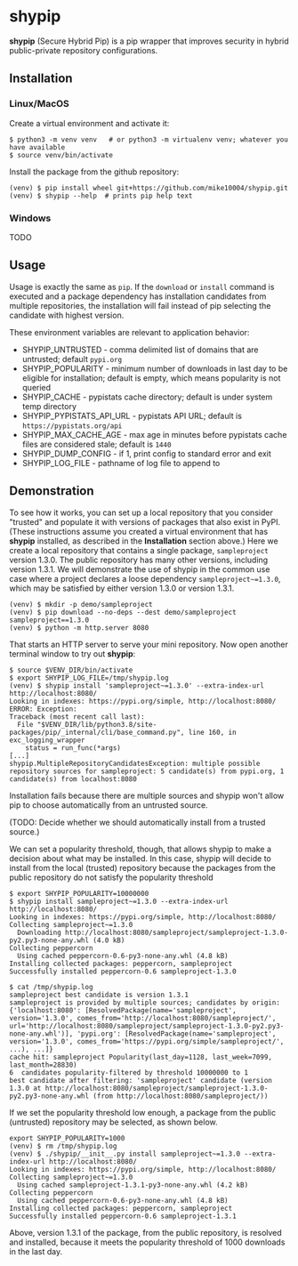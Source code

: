 # shypip

**shypip** (Secure Hybrid Pip) is a pip wrapper that improves security in 
hybrid public-private repository configurations.

## Installation

### Linux/MacOS

Create a virtual environment and activate it:

    $ python3 -m venv venv   # or python3 -m virtualenv venv; whatever you have available
    $ source venv/bin/activate

Install the package from the github repository:

    (venv) $ pip install wheel git+https://github.com/mike10004/shypip.git
    (venv) $ shypip --help  # prints pip help text

### Windows

TODO

## Usage

Usage is exactly the same as `pip`. If the `download` or `install` command is 
executed and a package dependency has installation candidates from multiple
repositories, the installation will fail instead of pip selecting the candidate 
with highest version.

These environment variables are relevant to application behavior:

* SHYPIP_UNTRUSTED - comma delimited list of domains that are untrusted; default `pypi.org`
* SHYPIP_POPULARITY - minimum number of downloads in last day to be eligible for installation; default is empty, which means popularity is not queried
* SHYPIP_CACHE - pypistats cache directory; default is under system temp directory
* SHYPIP_PYPISTATS_API_URL - pypistats API URL; default is `https://pypistats.org/api`
* SHYPIP_MAX_CACHE_AGE - max age in minutes before pypistats cache files are considered stale; default is `1440`
* SHYPIP_DUMP_CONFIG - if 1, print config to standard error and exit
* SHYPIP_LOG_FILE - pathname of log file to append to


## Demonstration

To see how it works, you can set up a local repository that you consider "trusted" and
populate it with versions of packages that also exist in PyPI. (These instructions assume
you created a virtual environment that has **shypip** installed, as described in the 
**Installation** section above.) Here we create a local repository that contains a 
single package, `sampleproject` version 1.3.0. The public repository has many other 
versions, including version 1.3.1. We will demonstrate the use of shypip in the common
use case where a project declares a loose dependency `sampleproject~=1.3.0`, which may 
be satisfied by either version 1.3.0 or version 1.3.1.

    (venv) $ mkdir -p demo/sampleproject
    (venv) $ pip download --no-deps --dest demo/sampleproject sampleproject==1.3.0
    (venv) $ python -m http.server 8080

That starts an HTTP server to serve your mini repository. Now open another terminal window
to try out **shypip**:

    $ source $VENV_DIR/bin/activate
    $ export SHYPIP_LOG_FILE=/tmp/shypip.log
    (venv) $ shypip install 'sampleproject~=1.3.0' --extra-index-url http://localhost:8080/
    Looking in indexes: https://pypi.org/simple, http://localhost:8080/
    ERROR: Exception:
    Traceback (most recent call last):
      File "$VENV_DIR/lib/python3.8/site-packages/pip/_internal/cli/base_command.py", line 160, in exc_logging_wrapper
        status = run_func(*args)
    [...]
    shypip.MultipleRepositoryCandidatesException: multiple possible repository sources for sampleproject: 5 candidate(s) from pypi.org, 1 candidate(s) from localhost:8080

Installation fails because there are multiple sources and shypip won't 
allow pip to choose automatically from an untrusted source. 

(TODO: Decide whether we should automatically install from a trusted source.)

We can set a popularity threshold, though, that allows shypip to make a 
decision about what may be installed. In this case, shypip will decide to 
install from the local (trusted) repository because the packages from the 
public repository do not satisfy the popularity threshold

    $ export SHYPIP_POPULARITY=10000000
    $ shypip install sampleproject~=1.3.0 --extra-index-url http://localhost:8080/
    Looking in indexes: https://pypi.org/simple, http://localhost:8080/
    Collecting sampleproject~=1.3.0
      Downloading http://localhost:8080/sampleproject/sampleproject-1.3.0-py2.py3-none-any.whl (4.0 kB)
    Collecting peppercorn
      Using cached peppercorn-0.6-py3-none-any.whl (4.8 kB)
    Installing collected packages: peppercorn, sampleproject
    Successfully installed peppercorn-0.6 sampleproject-1.3.0
    
    $ cat /tmp/shypip.log
    sampleproject best candidate is version 1.3.1
    sampleproject is provided by multiple sources; candidates by origin: {'localhost:8080': [ResolvedPackage(name='sampleproject', version='1.3.0', comes_from='http://localhost:8080/sampleproject/', url='http://localhost:8080/sampleproject/sampleproject-1.3.0-py2.py3-none-any.whl')], 'pypi.org': [ResolvedPackage(name='sampleproject', version='1.3.0', comes_from='https://pypi.org/simple/sampleproject/', ...), ...]}
    cache hit: sampleproject Popularity(last_day=1128, last_week=7099, last_month=28830)
    6  candidates popularity-filtered by threshold 10000000 to 1
    best candidate after filtering: 'sampleproject' candidate (version 1.3.0 at http://localhost:8080/sampleproject/sampleproject-1.3.0-py2.py3-none-any.whl (from http://localhost:8080/sampleproject/))

If we set the popularity threshold low enough, a package from the public 
(untrusted) repository may be selected, as shown below.

    export SHYPIP_POPULARITY=1000
    (venv) $ rm /tmp/shypip.log 
    (venv) $ ./shypip/__init__.py install sampleproject~=1.3.0 --extra-index-url http://localhost:8080/
    Looking in indexes: https://pypi.org/simple, http://localhost:8080/
    Collecting sampleproject~=1.3.0
      Using cached sampleproject-1.3.1-py3-none-any.whl (4.2 kB)
    Collecting peppercorn
      Using cached peppercorn-0.6-py3-none-any.whl (4.8 kB)
    Installing collected packages: peppercorn, sampleproject
    Successfully installed peppercorn-0.6 sampleproject-1.3.1

Above, version 1.3.1 of the package, from the public repository, is resolved 
and installed, because it meets the popularity threshold of 1000 downloads 
in the last day.

    

